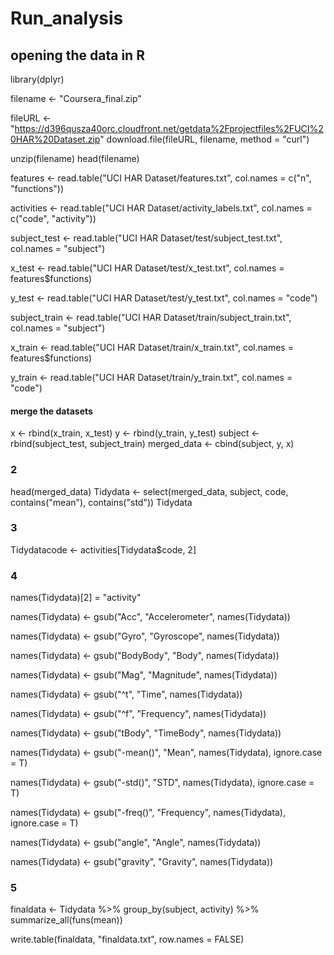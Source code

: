 # Run_analysis
## opening the data in R

library(dplyr)

filename <- "Coursera_final.zip"

fileURL <- "https://d396qusza40orc.cloudfront.net/getdata%2Fprojectfiles%2FUCI%20HAR%20Dataset.zip"
download.file(fileURL, filename, method = "curl")

unzip(filename)
head(filename)

features <- read.table("UCI HAR Dataset/features.txt", col.names = c("n", "functions"))

activities <- read.table("UCI HAR Dataset/activity_labels.txt", col.names = c("code", "activity"))

subject_test <- read.table("UCI HAR Dataset/test/subject_test.txt", col.names = "subject")

x_test <- read.table("UCI HAR Dataset/test/x_test.txt", col.names = features$functions)

y_test <- read.table("UCI HAR Dataset/test/y_test.txt", col.names = "code")

subject_train <- read.table("UCI HAR Dataset/train/subject_train.txt", col.names = "subject")

x_train <- read.table("UCI HAR Dataset/train/x_train.txt", col.names = features$functions)

y_train <- read.table("UCI HAR Dataset/train/y_train.txt", col.names = "code")

#### merge the datasets ####

x <- rbind(x_train, x_test)
y <- rbind(y_train, y_test)
subject <- rbind(subject_test, subject_train)
merged_data <- cbind(subject, y, x)



### 2 ###
head(merged_data)
Tidydata <- select(merged_data, subject, code, contains("mean"), contains("std"))
Tidydata

### 3 ###
Tidydatacode <- activities[Tidydata$code, 2]

### 4 ###
names(Tidydata)[2] = "activity"

names(Tidydata) <- gsub("Acc", "Accelerometer", names(Tidydata))

names(Tidydata) <- gsub("Gyro", "Gyroscope", names(Tidydata))

names(Tidydata) <- gsub("BodyBody", "Body", names(Tidydata))

names(Tidydata) <- gsub("Mag", "Magnitude", names(Tidydata))

names(Tidydata) <- gsub("^t", "Time", names(Tidydata))

names(Tidydata) <- gsub("^f", "Frequency", names(Tidydata))

names(Tidydata) <- gsub("tBody", "TimeBody", names(Tidydata))

names(Tidydata) <- gsub("-mean()", "Mean", names(Tidydata), ignore.case = T)

names(Tidydata) <- gsub("-std()", "STD", names(Tidydata), ignore.case = T)

names(Tidydata) <- gsub("-freq()", "Frequency", names(Tidydata), ignore.case = T)

names(Tidydata) <- gsub("angle", "Angle", names(Tidydata))

names(Tidydata) <- gsub("gravity", "Gravity", names(Tidydata))


### 5 ###
finaldata <- Tidydata %>%
  group_by(subject, activity) %>%
  summarize_all(funs(mean))

write.table(finaldata, "finaldata.txt", row.names = FALSE)

  